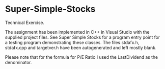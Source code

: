 # Super-Simple-Stocks
Technical Exercise.

The assignment has been implemented in C++ in Visual Studio with the supplied project files.
See Super Simple Stocks for a program entry point for a testing program demonstrating these classes.
The files stdafx.h, stdafx.cpp and targetver.h have been autogenerated and left mostly blank.

Please note that for the formula for P/E Ratio I used the LastDividend as the denominator.
